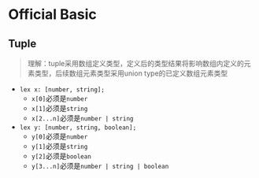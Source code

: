 # Official Basic

## Tuple
> 理解：tuple采用数组定义类型，定义后的类型结果将影响数组内定义的元素类型，后续数组元素类型采用union type的已定义数组元素类型


- `lex x: [number, string];`
    - `x[0]`必须是`number`
    - `x[1]`必须是`string`
    - `x[2...n]`必须是`number | string`
- `lex y: [number, string, boolean];`
    - `y[0]`必须是`number`
    - `y[1]`必须是`string`
    - `y[2]`必须是`boolean`
    - `y[3...n]`必须是`number | string | boolean`